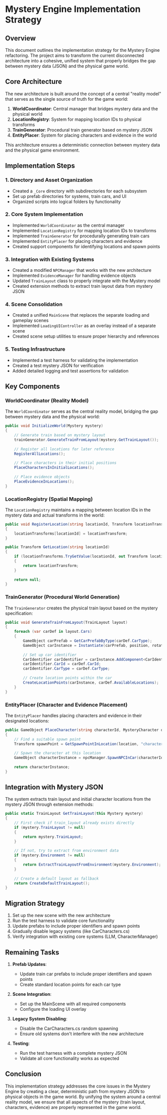 # Mystery Engine Implementation Strategy

## Overview

This document outlines the implementation strategy for the Mystery Engine refactoring. The project aims to transform the current disconnected architecture into a cohesive, unified system that properly bridges the gap between mystery data (JSON) and the physical game world.

## Core Architecture

The new architecture is built around the concept of a central "reality model" that serves as the single source of truth for the game world:

1. **WorldCoordinator**: Central manager that bridges mystery data and the physical world
2. **LocationRegistry**: System for mapping location IDs to physical transforms
3. **TrainGenerator**: Procedural train generator based on mystery JSON
4. **EntityPlacer**: System for placing characters and evidence in the world

This architecture ensures a deterministic connection between mystery data and the physical game environment.

## Implementation Steps

### 1. Directory and Asset Organization

- Created a `_Core` directory with subdirectories for each subsystem
- Set up prefab directories for systems, train cars, and UI
- Organized scripts into logical folders by functionality

### 2. Core System Implementation

- Implemented `WorldCoordinator` as the central manager
- Implemented `LocationRegistry` for mapping location IDs to transforms
- Implemented `TrainGenerator` for procedurally generating train cars
- Implemented `EntityPlacer` for placing characters and evidence
- Created support components for identifying locations and spawn points

### 3. Integration with Existing Systems

- Created a modified `NPCManager` that works with the new architecture
- Implemented `EvidenceManager` for handling evidence objects
- Updated `TrainLayout` class to properly integrate with the Mystery model
- Created extension methods to extract train layout data from mystery JSON

### 4. Scene Consolidation

- Created a unified `MainScene` that replaces the separate loading and gameplay scenes
- Implemented `LoadingUIController` as an overlay instead of a separate scene
- Created scene setup utilities to ensure proper hierarchy and references

### 5. Testing Infrastructure

- Implemented a test harness for validating the implementation
- Created a test mystery JSON for verification
- Added detailed logging and test assertions for validation

## Key Components

### WorldCoordinator (Reality Model)

The `WorldCoordinator` serves as the central reality model, bridging the gap between mystery data and the physical world:

```csharp
public void InitializeWorld(Mystery mystery)
{
    // Generate train based on mystery layout
    trainGenerator.GenerateTrainFromLayout(mystery.GetTrainLayout());
    
    // Register all locations for later reference
    RegisterAllLocations();
    
    // Place characters in their initial positions
    PlaceCharactersInInitialLocations();
    
    // Place evidence objects
    PlaceEvidenceInLocations();
}
```

### LocationRegistry (Spatial Mapping)

The `LocationRegistry` maintains a mapping between location IDs in the mystery data and actual transforms in the world:

```csharp
public void RegisterLocation(string locationId, Transform locationTransform)
{
    locationTransforms[locationId] = locationTransform;
}

public Transform GetLocation(string locationId)
{
    if (locationTransforms.TryGetValue(locationId, out Transform locationTransform))
    {
        return locationTransform;
    }
    
    return null;
}
```

### TrainGenerator (Procedural World Generation)

The `TrainGenerator` creates the physical train layout based on the mystery specification:

```csharp
public void GenerateTrainFromLayout(TrainLayout layout)
{
    foreach (var carDef in layout.Cars)
    {
        GameObject carPrefab = GetCarPrefabByType(carDef.CarType);
        GameObject carInstance = Instantiate(carPrefab, position, rotation, trainParent);
        
        // Set up car identifier
        CarIdentifier carIdentifier = carInstance.AddComponent<CarIdentifier>();
        carIdentifier.CarId = carDef.CarId;
        carIdentifier.CarType = carDef.CarType;
        
        // Create location points within the car
        CreateLocationPoints(carInstance, carDef.AvailableLocations);
    }
}
```

### EntityPlacer (Character and Evidence Placement)

The `EntityPlacer` handles placing characters and evidence in their designated locations:

```csharp
public GameObject PlaceCharacter(string characterId, MysteryCharacter data, Transform location)
{
    // Find a suitable spawn point
    Transform spawnPoint = GetSpawnPointInLocation(location, "character_spawn");
    
    // Spawn the character at this location
    GameObject characterInstance = npcManager.SpawnNPCInCar(characterId, spawnPoint.position, location);
    
    return characterInstance;
}
```

## Integration with Mystery JSON

The system extracts train layout and initial character locations from the mystery JSON through extension methods:

```csharp
public static TrainLayout GetTrainLayout(this Mystery mystery)
{
    // First check if train_layout already exists directly
    if (mystery.TrainLayout != null)
    {
        return mystery.TrainLayout;
    }
    
    // If not, try to extract from environment data
    if (mystery.Environment != null)
    {
        return ExtractTrainLayoutFromEnvironment(mystery.Environment);
    }
    
    // Create a default layout as fallback
    return CreateDefaultTrainLayout();
}
```

## Migration Strategy

1. Set up the new scene with the new architecture
2. Run the test harness to validate core functionality
3. Update prefabs to include proper identifiers and spawn points
4. Gradually disable legacy systems (like CarCharacters.cs)
5. Verify integration with existing core systems (LLM, CharacterManager)

## Remaining Tasks

1. **Prefab Updates**:
   - Update train car prefabs to include proper identifiers and spawn points
   - Create standard location points for each car type

2. **Scene Integration**:
   - Set up the MainScene with all required components
   - Configure the loading UI overlay

3. **Legacy System Disabling**:
   - Disable the CarCharacters.cs random spawning
   - Ensure old systems don't interfere with the new architecture

4. **Testing**:
   - Run the test harness with a complete mystery JSON
   - Validate all core functionality works as expected

## Conclusion

This implementation strategy addresses the core issues in the Mystery Engine by creating a clear, deterministic path from mystery JSON to physical objects in the game world. By unifying the system around a central reality model, we ensure that all aspects of the mystery (train layout, characters, evidence) are properly represented in the game world.
